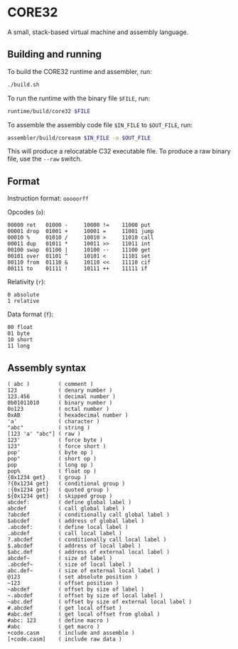 # CORE32
A small, stack-based virtual machine and assembly language.

## Building and running
To build the CORE32 runtime and assembler, run:

```bash
./build.sh
```

To run the runtime with the binary file `$FILE`, run:

```bash
runtime/build/core32 $FILE
```

To assemble the assembly code file `$IN_FILE` to `$OUT_FILE`, run:

```bash
assembler/build/coreasm $IN_FILE -o $OUT_FILE
```

This will produce a relocatable C32 executable file. To produce a raw binary file, use the `--raw` switch.

## Format
Instruction format: `ooooorff`

Opcodes (`o`):

```
00000 ret   01000 -     10000 !=    11000 put
00001 drop  01001 +     10001 =     11001 jump
00010 %     01010 /     10010 >     11010 call
00011 dup   01011 *     10011 >>    11011 int
00100 swap  01100 |     10100 --    11100 get
00101 over  01101 ^     10101 <     11101 set
00110 from  01110 &     10110 <<    11110 cif
00111 to    01111 !     10111 ++    11111 if
```

Relativity (`r`):
```
0 absolute
1 relative
```

Data format (`f`):
```
00 float
01 byte
10 short
11 long
```

## Assembly syntax

```
( abc )         ( comment )
123             ( denary number )
123.456         ( decimal number )
0b01011010      ( binary number )
0o123           ( octal number )
0xAB            ( hexadecimal number )
'a'             ( character )
"abc"           ( string )
[123 'a' "abc"] ( raw )
123'            ( force byte )
123"            ( force short )
pop'            ( byte op )
pop"            ( short op )
pop             ( long op )
pop%            ( float op )
{0x1234 get}    ( group )
?{0x1234 get}   ( conditional group )
:{0x1234 get}   ( quoted group )
${0x1234 get}   ( skipped group )
abcdef:         ( define global label )
abcdef          ( call global label )
?abcdef         ( conditionally call global label )
$abcdef         ( address of global label )
.abcdef:        ( define local label )
.abcdef         ( call local label )
?.abcdef        ( conditionally call local label )
$.abcdef        ( address of local label )
$abc.def        ( address of external local label )
abcdef~         ( size of label )
.abcdef~        ( size of local label )
abc.def~        ( size of external local label )
@123            ( set absolute position )
~123            ( offset position )
~abcdef         ( offset by size of label )
~.abcdef        ( offset by size of local label )
~abc.def        ( offset by size of external local label )
#.abcdef        ( get local offset )
#abc.def        ( get local offset from global )
#abc: 123       ( define macro )
#abc            ( get macro )
+code.casm      ( include and assemble )
[+code.casm]    ( include raw data )
```
